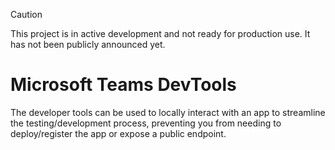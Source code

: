 > [!CAUTION]
> This project is in active development and not ready for production use. It has not been publicly announced yet.

# Microsoft Teams DevTools
The developer tools can be used to locally interact with an app to streamline the testing/development process, preventing you from needing to deploy/register the app or expose a public endpoint.